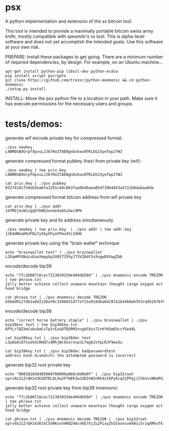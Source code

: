 # psx
A python implementation and extension of the sx bitcoin tool.

This tool is intended to provide a maximally portable bitcoin swiss army knife, mostly compatible with spesmilo's sx tool. This is alpha-level software and does not yet accomplish the intended goals. Use this software at your own risk.

PREPARE: Install these packages to get going. There are a minimum number of required dependencies, by design. For example, on an Ubuntu machine...

    apt-get install python-pip libssl-dev python-ecdsa
    pip install scrypt pycrypto
    git clone https://github.com/trezor/python-mnemonic && cd python-mnemonic
    ./setup.py install

INSTALL: Move the psx python file to a location in your path. Make sure it has execute permissions for the necessary users and groups.

tests/demos:
=====================

generate wif encode private key for compressed format:

    ./psx newkey
    L4WMDSB4UrpfXpvuLJJ67HoZ7AENgnbxhav8TRLEG1XyeTwpJ7WJ

generate compressed format pubkey (hex) from private key (wif):

    ./psx newkey | tee priv.key
    L4WMDSB4UrpfXpvuLJJ67HoZ7AENgnbxhav8TRLEG1XyeTwpJ7WJ
    
    cat priv.key | ./psx pubkey
    032f4181f54eb3ea6fa3291c44c063faa9bd6aea85d739b4453a5722b8dabaa8de

generate compressed format bitcoin address from wif private key

    cat priv.key | ./psx addr
    147MVjbvN1vgqhYbWG2exUe5e6SzGec9PH

generate private key and its address simultaneously 

    ./psx newkey | tee priv.key  | ./psx addr | tee addr.key
    1J64dNkaH9JFDu7y56yUFyoFPmzdtLSXHb

generate private key using the "brain wallet" technique

    echo "brainwallet test" | ./psx brainwallet
    L2EqmMYGNuLnEaaYmpphp2UQtT35hyJ73VZA4F3vXngwDXVwgZb6

encode/decode bip39:

    echo "77c2b00716cec7213839159e404db50d" | ./psx mnemonic encode TREZOR | tee phrase.txt
    jelly better achieve collect unaware mountain thought cargo oxygen act hood bridge

    cat phrase.txt | ./psx mnemonic decode TREZOR
    b5b6d0127db1a9d2226af0c3346031d77af31e918dba64287a1b44b8ebf63cdd52676f672a290aae502472cf2d602c051f3e6f18055e84e4c43897fc4e51a6ff

encode/decode bip38:

    echo "correct horse battery staple" | ./psx brainwallet | ./psx bip38enc test | tee bip38key.txt
    6PYLr7QZXmCobukmCxTpSrEzwUTQ5RM2nvgkF8zx72rKYHSmQ3ccYGed4L

    cat bip38key.txt | ./psx bip38dec test
    L3p8oAcQTtuokSCRHQ7i4MhjWc9zornvpJLfmg62sYpLRJF9woSu

    cat bip38key.txt | ./psx bip38dec badpasswordtest
    address hash mismatch! the attempted password is incorrect

generate bip32 root private key

    echo "000102030405060708090a0b0c0d0e0f" | ./psx bip32root
    xprv9s21ZrQH143K3QTDL4LXw2F7HEK3wJUD2nW2nRk4stbPy6cq3jPPqjiChkVvvNKmPGJxWUtg6LnF5kejMRNNU3TGtRBeJgk33yuGBxrMPHi

generate bip32 root private key from bip39 mnemonic

    echo "77c2b00716cec7213839159e404db50d" | ./psx mnemonic encode TREZOR | tee phrase.txt
    jelly better achieve collect unaware mountain thought cargo oxygen act hood bridge
    
    cat phrase.txt | ./psx mnemonic decode TREZOR | ./psx bip32root
    xprv9s21ZrQH143K3xC5SRKnxV4R829AcnKE7XjZu2PixyZh3CexnsvmkBsi5rzqXMhxTkfLJFB6FuHJPWxxvcH5eYvCDvWcYAMXpbpGGiVUDfH

